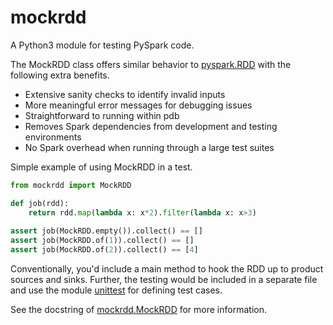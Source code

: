 # mockrdd
A Python3 module for testing PySpark code.

The MockRDD class offers similar behavior to [pyspark.RDD](http://spark.apache.org/docs/2.1.0/api/python/pyspark.html#pyspark.RDD) with the following
extra benefits.
* Extensive sanity checks to identify invalid inputs
* More meaningful error messages for debugging issues
* Straightforward to running within pdb
* Removes Spark dependencies from development and testing environments
* No Spark overhead when running through a large test suites

Simple example of using MockRDD in a test.
```python
from mockrdd import MockRDD

def job(rdd):
    return rdd.map(lambda x: x*2).filter(lambda x: x>3)
   
assert job(MockRDD.empty()).collect() == [] 
assert job(MockRDD.of(1)).collect() == [] 
assert job(MockRDD.of(2)).collect() == [4] 
```

Conventionally, you'd include a main method to hook the RDD up to product sources and sinks.
Further, the testing would be included in a separate file and use the module
[unittest](https://docs.python.org/3/library/unittest.html) for defining test cases.

See the docstring of [mockrdd.MockRDD](https://github.com/LiveRamp/mockrdd/blob/master/mockrdd/__init__.py#L166) for more information.
